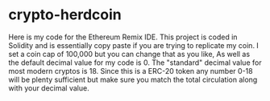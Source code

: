 # crypto-herdcoin
Here is my code for the Ethereum Remix IDE.  This project is coded in Solidity and is essentially copy paste if you are trying to replicate my coin.  I set a coin cap of 100,000  but you can change that as you like,  As well as the default decimal value for my code is 0.  The "standard" decimal value for most modern cryptos is 18.  Since this is a ERC-20 token any number 0-18 will be plenty sufficient but make sure you match the total circulation along with your decimal value.
